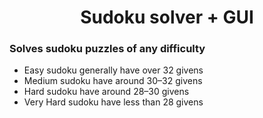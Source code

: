 <h1 align="center">Sudoku solver + GUI</h1>
<h3>Solves sudoku puzzles of any difficulty</h3>
<ul>
    <li>Easy sudoku generally have over 32 givens</li>
    <li>Medium sudoku have around 30–32 givens</li>
    <li>Hard sudoku have around 28–30 givens</li>
    <li>Very Hard sudoku have less than 28 givens</li>
</ul>
